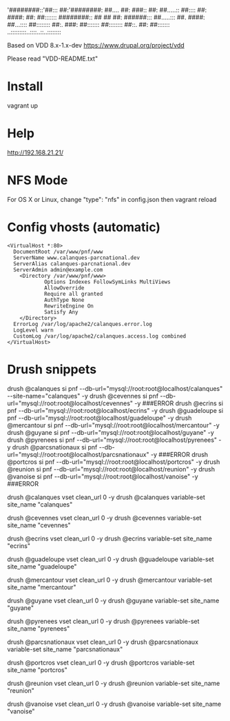 '########::'##::: ##:'########:
 ##.... ##: ###:: ##: ##.....::
 ##:::: ##: ####: ##: ##:::::::
 ########:: ## ## ##: ######:::
 ##.....::: ##. ####: ##...::::
 ##:::::::: ##:. ###: ##:::::::
 ##:::::::: ##::. ##: ##:::::::
..:::::::::..::::..::..::::::::

Based on VDD 8.x-1.x-dev
https://www.drupal.org/project/vdd

Please read "VDD-README.txt"

# Install

vagrant up

# Help

http://192.168.21.21/

# NFS Mode

For OS X or Linux, change "type": "nfs" in config.json
then
vagrant reload

# Config vhosts (automatic)

    <VirtualHost *:80>
      DocumentRoot /var/www/pnf/www
      ServerName www.calanques-parcnational.dev
      ServerAlias calanques-parcnational.dev
      ServerAdmin admin@example.com
        <Directory /var/www/pnf/www>
                Options Indexes FollowSymLinks MultiViews
                AllowOverride
                Require all granted
                AuthType None
                RewriteEngine On
                Satisfy Any
        </Directory>
      ErrorLog /var/log/apache2/calanques.error.log
      LogLevel warn
      CustomLog /var/log/apache2/calanques.access.log combined
    </VirtualHost>

# Drush snippets

drush @calanques si pnf --db-url="mysql://root:root@localhost/calanques" --site-name="calanques" -y
drush @cevennes si pnf --db-url="mysql://root:root@localhost/cevennes" -y ###ERROR
drush @ecrins si pnf --db-url="mysql://root:root@localhost/ecrins" -y
drush @guadeloupe si pnf --db-url="mysql://root:root@localhost/guadeloupe" -y
drush @mercantour si pnf --db-url="mysql://root:root@localhost/mercantour" -y
drush @guyane si pnf --db-url="mysql://root:root@localhost/guyane" -y
drush @pyrenees si pnf --db-url="mysql://root:root@localhost/pyrenees" -y
drush @parcsnationaux si pnf --db-url="mysql://root:root@localhost/parcsnationaux" -y ###ERROR
drush @portcros si pnf --db-url="mysql://root:root@localhost/portcros" -y
drush @reunion si pnf --db-url="mysql://root:root@localhost/reunion" -y
drush @vanoise si pnf --db-url="mysql://root:root@localhost/vanoise" -y ###ERROR

drush @calanques vset clean_url 0 -y
drush @calanques variable-set site_name "calanques"

drush @cevennes vset clean_url 0 -y
drush @cevennes variable-set site_name "cevennes"

drush @ecrins vset clean_url 0 -y
drush @ecrins variable-set site_name "ecrins"

drush @guadeloupe vset clean_url 0 -y
drush @guadeloupe variable-set site_name "guadeloupe"

drush @mercantour vset clean_url 0 -y
drush @mercantour variable-set site_name "mercantour"

drush @guyane vset clean_url 0 -y
drush @guyane variable-set site_name "guyane"

drush @pyrenees vset clean_url 0 -y
drush @pyrenees variable-set site_name "pyrenees"

drush @parcsnationaux vset clean_url 0 -y
drush @parcsnationaux variable-set site_name "parcsnationaux"

drush @portcros vset clean_url 0 -y
drush @portcros variable-set site_name "portcros"

drush @reunion vset clean_url 0 -y
drush @reunion variable-set site_name "reunion"

drush @vanoise vset clean_url 0 -y
drush @vanoise variable-set site_name "vanoise"
